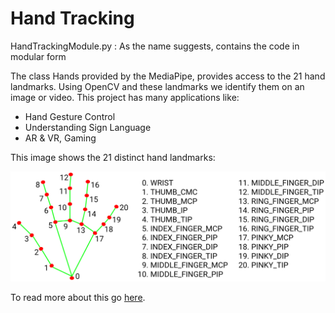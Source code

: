 # Hand Tracking


HandTrackingModule.py : As the name suggests, contains the code in modular form

The class Hands provided by the MediaPipe, provides access to the 21 hand landmarks. Using OpenCV and these landmarks we identify them on an image or video. This project has many applications like:

- Hand Gesture Control
- Understanding Sign Language
- AR & VR, Gaming

This image shows the 21 distinct hand landmarks:

<p style="text-align:center">
    <img style="width: 600px" src="hand_landmarks.png" /> 
</p>

To read more about this go [here](https://google.github.io/mediapipe/solutions/hands).